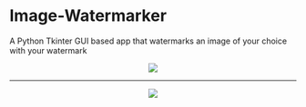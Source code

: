 # Image-Watermarker
A Python Tkinter GUI based app that watermarks an image of your choice with your watermark
<p align='center'><img src="https://github.com/brendanfernandes-projects/Image-Watermarker/assets/128330177/a3071030-89ba-4929-9749-7adb59f3e876"></p>
  <hr>
<p align='center'>
<img src='https://github.com/brendanfernandes-projects/Image-Watermarker/assets/128330177/8fd51a02-94b2-49a9-a022-ab22efed2340'>

</p>
